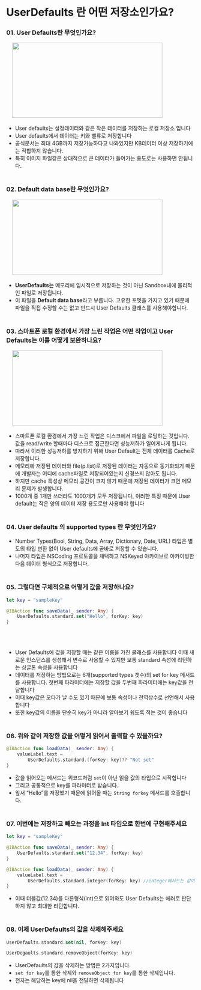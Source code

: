 # UserDefaults 란 어떤 저장소인가요?

### 01. User Defaults란 무엇인가요?

&nbsp;&nbsp;&nbsp;&nbsp;<img src="http://velog.velcdn.com/images/msi753/post/9663cf87-9d67-4bec-9404-3489b75badd8/image.png" width="400" height="200"><br/>

- User defaults는 설정데이터와 같은 작은 데이터를 저장하는 로컬 저장소 입니다
- User defaults에서 데이터는 키와 밸류로 저장합니다
- 공식문서는 최대 4GB까지 저장가능하다고 나와있지만 KB데이터 이상 저장하기에는 적합하지 않습니다.
- 특히 이미지 파일같은 상대적으로 큰 데이터가 들어가는 용도로는 사용하면 안됩니다. <br/><br/>

### 02. Default data base란 무엇인가요?

&nbsp;&nbsp;&nbsp;&nbsp;<img src="https://www.globalnerdy.com/wp-content/uploads/2018/05/ios-app-sandbox.jpg" width="400" height="200"><br/>

- **UserDefaults는** 메모리에 임시적으로 저장하는 것이 아닌 Sandbox내에 물리적인 파일로 저장됩니다.
- 이 파일을 **Default data base**라고 부릅니다. 고유한 포멧을 가지고 있기 때문에 파일을 직접 수정할 수는 없고 반드시 User Defaults 클래스를 사용해야합니다. <br/><br/>

### 03. 스마트폰 로컬 환경에서 가장 느린 작업은 어떤 작업이고 User Defaults는 이를 어떻게 보완하나요?


&nbsp;&nbsp;&nbsp;&nbsp;<img src="http://i.stack.imgur.com/Kd8Iv.png)" width="400" height="200"><br/>

- 스마트폰 로컬 환경에서 가장 느린 작업은 디스크에서 파일을 로딩하는 것입니다. 값을 read/write 할때마다 디스크로 접근한다면 성능저하가 일어게나게 됩니다.
- 따라서 이러한 성능저하를 방지하기 위해  User Default는 전체 데이터를 Cache로 저장합니다.
- 메모리에 저장된 데이터와 file(p.list)로 저장된 데이터는 자동으로 동기화되기 때문에 개발자는 어디에 cache파일로 저장되어있는지 신경쓰지 않아도 됩니다.
- 하지만 cache 특성상 메모리 공간이 크지 않기 때문에 저장된 데이터가 크면 메모리 문제가 발생합니다.
- 1000개 중 1개만 쓰더라도 1000개가 모두 저장됩니다, 이러한 특징 때문에  User default는 작은 양의 데이터 저장 용도로만 사용해야 합니다 <br/><br/>

### 04. User defaults 의 supported types 란 무엇인가요?

- Number Types(Bool, String, Data, Array, Dictionary, Date, URL) 타입은 별도의 타입 변환 없이 User defaults에 곧바로 저장할 수 있습니다.
- 나머지 타입은 NSCoding 프로토콜을 채택하고 NSKeyed 아카이브로 아카이빙한 다음 데이터 형식으로 저장합니다. <br/><br/>

### 05.  그렇다면 구체적으로 어떻게 값을 저장하나요?

```swift
let key = "sampleKey"

@IBAction func saveData(_ sender: Any) {
    UserDefaults.standard.set("Hello", forKey: key)
}
```
 <br/><br/>

- User Defaults에 값을 저장할 때는 같은 이름을 가진 클래스를 사용합니다 이때 새로운 인스턴스를 생성해서 변수로 사용할 수 있지만 보통 standard 속성에 리턴하는 싱글톤 속성을 사용합니다
- 데이터를 저장하는 방법으로는 6개(supported types 갯수)의 set for key 메서드를 사용합니다. 첫번째 파라미터에는 저장할 값을 두번째 파라미터에는 key값을 전달합니다
- 이때 key값은 오타가 날 수도 있기 때문에 보통 속성이나 전역상수로 선언해서 사용합니다
- 또한 key값의 이름을 단순히 key가 아니라 알아보기 쉽도록 적는 것이 좋습니다 <br/><br/>

### 06. 위와 같이 저장한 값을 어떻게 읽어서 출력할 수 있을까요?

```swift
@IBAction func loadData(_ sender: Any) {
	valueLabel.text =
		UserDefaults.standard.(forKey: key)?? "Not set"
}
```

- 값을 읽어오는 메서드는 위코드처럼 `set`이 아닌 읽을 값의 타입으로 시작합니다
- 그리고 공통적으로 key를 파라미터로 받습니다.
- 앞서 “Hello”를 저장했기 때문에 읽어올 때는 `String forkey` 메서드를 호출합니다. <br/><br/>

### 07. 이번에는 저장하고 빼오는 과정을 Int 타입으로 한번에 구현해주세요

```swift
let key = "sampleKey"

@IBAction func saveData(_ sender: Any) {
    UserDefaults.standard.set("12.34", forKey: key)
}

@IBAction func loadData(_ sender: Any) {
	valueLabel.text =
		UserDefaults.standard.integer(forKey: key) //integer메서드는 값이 없다면 0리턴
}
```

- 이때 더블값(12.34)를 다른형식(int)으로 읽어와도 User Defaults는 에러로 판단하지 않고 최대한 리턴합니다. <br/><br/>

### 08. 이제 UserDefaults의 값을 삭제해주세요

```swift
UserDefaults.standard.set(nil, forKey: key)

UserDegaults.standard.removeObject(forKey: key)
```

- UserDefaults의 값을 삭제하는 방법은 2가지입니다.
- `set for key`를 통한 삭제와 `removeObject for key`를 통한 삭제입니다.
- 전자는 해당하는 key에 nil을 전달하면 삭제됩니다 <br/><br/>
